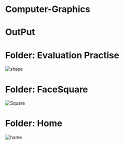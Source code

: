 # Computer-Graphics
# OutPut
# Folder: Evaluation Practise
![shape](https://user-images.githubusercontent.com/48696824/97760283-f81b9400-1b2c-11eb-8aed-0d508347da04.PNG)

# Folder: FaceSquare
![Square](https://user-images.githubusercontent.com/48696824/97760647-d8d13680-1b2d-11eb-875a-9c6600680a06.PNG)

# Folder: Home
![home](https://user-images.githubusercontent.com/48696824/97760948-9c520a80-1b2e-11eb-85c4-4e38ebe2346b.PNG)

